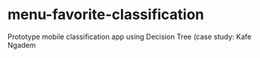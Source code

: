 # menu-favorite-classification
Prototype mobile classification app using Decision Tree (case study: Kafe Ngadem
